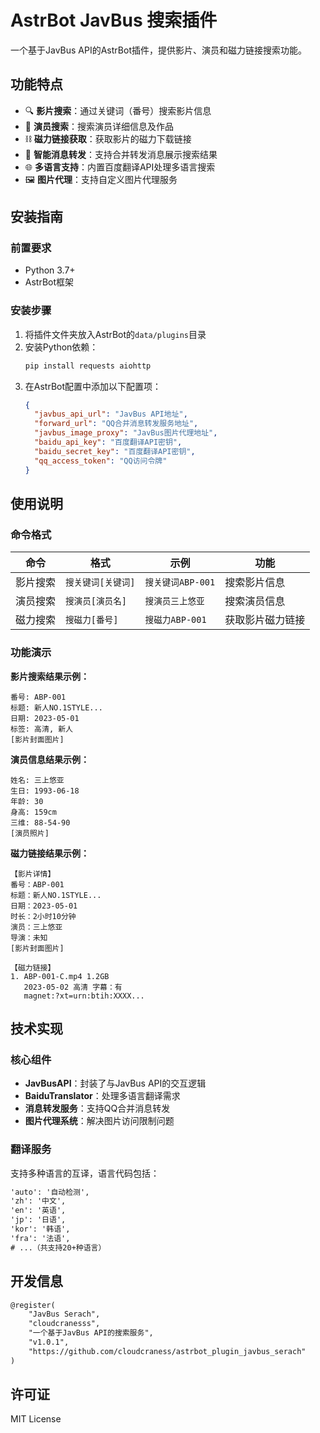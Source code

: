 # AstrBot JavBus 搜索插件

一个基于JavBus API的AstrBot插件，提供影片、演员和磁力链接搜索功能。

## 功能特点

- 🔍 **影片搜索**：通过关键词（番号）搜索影片信息
- 👤 **演员搜索**：搜索演员详细信息及作品
- ⛓️ **磁力链接获取**：获取影片的磁力下载链接
- 📨 **智能消息转发**：支持合并转发消息展示搜索结果
- 🌐 **多语言支持**：内置百度翻译API处理多语言搜索
- 🖼️ **图片代理**：支持自定义图片代理服务

## 安装指南

### 前置要求
- Python 3.7+
- AstrBot框架

### 安装步骤
1. 将插件文件夹放入AstrBot的`data/plugins`目录
2. 安装Python依赖：
   ```bash
   pip install requests aiohttp
   ```
3. 在AstrBot配置中添加以下配置项：
   ```json
   {
     "javbus_api_url": "JavBus API地址",
     "forward_url": "QQ合并消息转发服务地址",
     "javbus_image_proxy": "JavBus图片代理地址",
     "baidu_api_key": "百度翻译API密钥",
     "baidu_secret_key": "百度翻译API密钥",
     "qq_access_token": "QQ访问令牌"
   }
   ```

## 使用说明

### 命令格式

| 命令 | 格式 | 示例 | 功能 |
|------|------|------|------|
| 影片搜索 | `搜关键词[关键词]` | `搜关键词ABP-001` | 搜索影片信息 |
| 演员搜索 | `搜演员[演员名]` | `搜演员三上悠亚` | 搜索演员信息 |
| 磁力搜索 | `搜磁力[番号]` | `搜磁力ABP-001` | 获取影片磁力链接 |

### 功能演示

**影片搜索结果示例：**
```
番号: ABP-001
标题: 新人NO.1STYLE...
日期: 2023-05-01
标签: 高清, 新人
[影片封面图片]
```

**演员信息结果示例：**
```
姓名: 三上悠亚
生日: 1993-06-18
年龄: 30
身高: 159cm
三维: 88-54-90
[演员照片]
```

**磁力链接结果示例：**
```
【影片详情】
番号：ABP-001
标题：新人NO.1STYLE...
日期：2023-05-01
时长：2小时10分钟
演员：三上悠亚
导演：未知
[影片封面图片]

【磁力链接】
1. ABP-001-C.mp4 1.2GB
   2023-05-02 高清 字幕：有
   magnet:?xt=urn:btih:XXXX...
```

## 技术实现

### 核心组件
- **JavBusAPI**：封装了与JavBus API的交互逻辑
- **BaiduTranslator**：处理多语言翻译需求
- **消息转发服务**：支持QQ合并消息转发
- **图片代理系统**：解决图片访问限制问题

### 翻译服务
支持多种语言的互译，语言代码包括：
```html
'auto': '自动检测',
'zh': '中文',
'en': '英语',
'jp': '日语',
'kor': '韩语',
'fra': '法语',
# ...（共支持20+种语言）
```

## 开发信息

```html
@register(
    "JavBus Serach", 
    "cloudcranesss", 
    "一个基于JavBus API的搜索服务", 
    "v1.0.1", 
    "https://github.com/cloudcraness/astrbot_plugin_javbus_serach"
)
```

## 许可证
MIT License